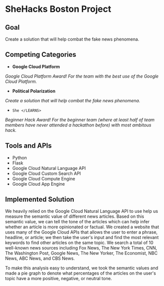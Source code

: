 # SheHacks Boston Project

## Goal
Create a solution that will help combat the fake news phenomena.

## Competing Categories
- **Google Cloud Platform**

*Google Cloud Platform Award! For the team with the best use of the Google Cloud Platform.*


- **Political Polarization**

*Create a solution that will help combat the fake news phenomena.*


- `She </LEARNS>`

*Beginner Hack Award! For the beginner team (where at least half of team members have never attended a hackathon before) with most ambitous hack.*

## Tools and APIs 
- Python
- Flask
- Google Cloud Natural Language API
- Google Cloud Custom Search API
- Google Cloud Compute Engine
- Google Cloud App Engine

## Implemented Solution
We heavily relied on the Google Cloud Natural Language API to use help us measure the semantic value of different news articles. Based on this semantic value, we can tell the tone of the articles which can help infer whether an article is more opinionated or factual. We created a website that uses many of the Google Cloud APIs that allows the user to enter a phrase, headline, or article; we then take the user's input and find the most relevant keywords to find other articles on the same topic. We search a total of 10 well-known news sources including Fox News, The New York Times, CNN, The Washington Post, Google News, The New Yorker, The Economist, NBC News, ABC News, and CBS News. 

To make this analysis easy to understand, we took the semantic values and made a pie graph to denote what percentages of the articles on the user's topic have a more positive, negative, or neutral tone. 



